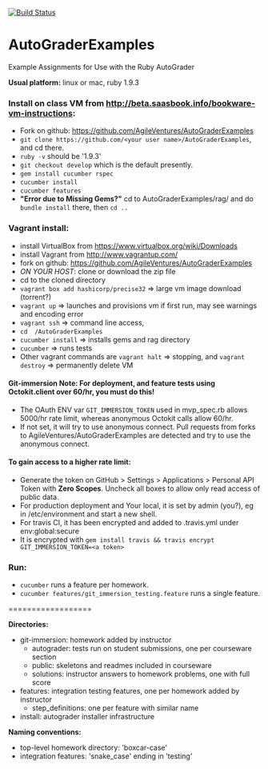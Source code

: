 [![Build Status](https://travis-ci.org/AgileVentures/AutoGraderExamples.png)](https://travis-ci.org/AgileVentures/AutoGraderExamples)

AutoGraderExamples
==================

Example Assignments for Use with the Ruby AutoGrader

**Usual platform:** linux or mac, ruby 1.9.3


### **Install on class VM from http://beta.saasbook.info/bookware-vm-instructions:**
- Fork on github: https://github.com/AgileVentures/AutoGraderExamples
- `git clone https://github.com/<your user name>/AutoGraderExamples`, and cd there.
- `ruby -v` should be '1.9.3'
- `git checkout develop` which is the default presently.
- `gem install cucumber rspec`
- `cucumber install`
- `cucumber features`
- **"Error due to Missing Gems?"** cd to AutoGraderExamples/rag/ and do `bundle install` there, then `cd ..`


### **Vagrant install:**
- install VirtualBox from https://www.virtualbox.org/wiki/Downloads
- install Vagrant from http://www.vagrantup.com/
- fork on github: https://github.com/AgileVentures/AutoGraderExamples
- *ON YOUR HOST*: clone or download the zip file
- cd to the cloned directory
- `vagrant box add hashicorp/precise32` => large vm image download (torrent?)
- `vagrant up`       => launches and provisions vm if first run, may see warnings and encoding error
- `vagrant ssh`      => command line access, 
- `cd  /AutoGraderExamples`
- `cucumber install` => installs gems and rag directory
- `cucumber`         => runs tests
- Other vagrant commands are `vagrant halt` => stopping, and `vagrant destroy` => permanently delete VM


#### **Git-immersion Note:** For deployment, and feature tests using Octokit.client over 60/hr, you must do this!
- The OAuth ENV var `GIT_IMMERSION_TOKEN` used in mvp_spec.rb allows 5000/hr rate limit, whereas anonymous Octokit calls allow 60/hr.
- If not set, it will try to use anonymous connect. Pull requests from forks to AgileVentures/AutoGraderExamples are detected and try to use the anonymous connect.

#### To gain access to a higher rate limit:
- Generate the token on GitHub > Settings > Applications > Personal API Token with **Zero Scopes**. Uncheck all boxes to allow only read access of public data.
- For production deployment and Your local, it is set by admin (you?), eg in /etc/environment and start a new shell.
- For travis CI, it has been encrypted and added to .travis.yml under env:global:secure
- It is encrypted with `gem install travis && travis encrypt GIT_IMMERSION_TOKEN=<a token>`

### **Run:**
- `cucumber` runs a feature per homework.
- `cucumber features/git_immersion_testing.feature` runs a single feature.

==================

**Directories:**
- git-immersion: homework added by instructor
  - autograder: tests run on student submissions, one per courseware section
  - public: skeletons and readmes included in courseware
  - solutions: instructor answers to homework problems, one with full score
- features: integration testing features, one per homework added by instructor
  - step_definitions: one per feature with similar name
- install: autograder installer infrastructure

**Naming conventions:**
 - top-level homework directory: 'boxcar-case'
 - integration features: 'snake_case' ending in 'testing'
